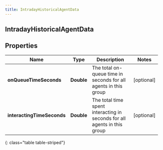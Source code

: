 ```yaml
---
title: IntradayHistoricalAgentData
---
```

## IntradayHistoricalAgentData


## Properties

| Name | Type | Description | Notes |
| ------------ | ------------- | ------------- | ------------- |
| **onQueueTimeSeconds** | <!----><!---->**Double**<!----> | The total on-queue time in seconds for all agents in this group |  [optional] |
| **interactingTimeSeconds** | <!----><!---->**Double**<!----> | The total time spent interacting in seconds for all agents in this group |  [optional] |
{: class="table table-striped"}



